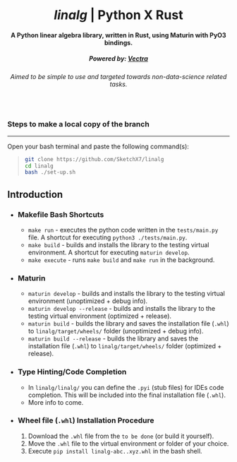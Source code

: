 <span align="center">

  # ***linalg* | Python X Rust**
  #### A Python linear algebra library, written in Rust, using Maturin with PyO3 bindings.
  ##### Powered by: [Vectra](https://www.github.com/bilakshanp/vectra) <!--- & NumPy -->
  ###### Aimed to be simple to use and targeted towards non-data-science related tasks.

</span>

<br>

### Steps to make a local copy of the branch

---

Open your bash terminal and paste the following command(s):
>
> ```sh
> git clone https://github.com/SketchX7/linalg
> cd linalg
> bash ./set-up.sh
> ```

## Introduction

+ ### Makefile Bash Shortcuts

  + `make run` - executes the python code written in the `tests/main.py` file. A shortcut for executing `python3 ./tests/main.py`.
  + `make build` - builds and installs the library to the testing virtual environment. A shortcut for executing `maturin develop`.
  + `make execute` - runs `make build` and `make run` in the background.

+ ### Maturin

  + `maturin develop` - builds and installs the library to the testing virtual environment (unoptimized + debug info).
  + `maturin develop --release` - builds and installs the library to the testing virtual environment (optimized + release).
  + `maturin build` - builds the library and saves the installation file (`.whl`) to `linalg/target/wheels/` folder (unoptimized + debug info).
  + `maturin build --release` - builds the library and saves the installation file (`.whl`) to `linalg/target/wheels/` folder (optimized + release).

+ ### Type Hinting/Code Completion

  + In `linalg/linalg/` you can define the `.pyi` (stub files) for IDEs code completion. This will be included into the final installation file (`.whl`).
  + More info to come.

+ ### Wheel file (```.whl```) Installation Procedure

    1. Download the `.whl` file from the `to be done` (or build it yourself).
    2. Move the `.whl` file to the virtual environment or folder of your choice.
    3. Execute `pip install linalg-abc..xyz.whl` in the bash shell.

